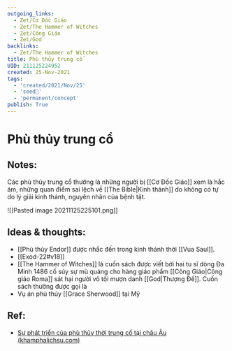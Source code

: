 ```yaml
---
outgoing_links:
  - Zet/Cơ Đốc Giáo
  - Zet/The Hammer of Witches
  - Zet/Công Giáo
  - Zet/God
backlinks:
  - Zet/The Hammer of Witches
title: Phù thủy trung cổ
UID: 211125224952
created: 25-Nov-2021
tags:
  - 'created/2021/Nov/25'
  - 'seed🥜'
  - 'permanent/concept'
publish: True
---
```

# Phù thủy trung cổ

## Notes:
Các phù thủy trung cổ thường là những người bị [[Cơ Đốc Giáo]] xem là hắc ám, những quan điểm sai lệch về [[The Bible|Kinh thánh]] do không có tự do lý giải kinh thánh, nguyên nhân của bệnh tật.

![[Pasted image 20211125225101.png]]

## Ideas & thoughts:
- [[Phù thủy Endor]] được nhắc đến trong kinh thánh thời [[Vua Saul]].
- [[Exod-22#v18]]
- [[The Hammer of Witches]] là cuốn sách được viết bởi hai tu sĩ dòng Đa Minh 1486 cố súy sự mù quáng cho hàng giáo phẩm [[Công Giáo|Công giáo Roma]] sát hại người vô tội mượn danh [[God|Thượng Đế]]. Cuốn sách thường được gọi là 
- Vụ án phù thủy [[Grace Sherwood]] tại Mỹ

## Ref:
- [Sự phát triển của phù thủy thời trung cổ tại châu Âu (khamphalichsu.com)](https://khamphalichsu.com/su-phat-trien-cua-phu-thuy-va-thoi-ky-den-toi-trung-co-tai-chau-au-n26.html)

